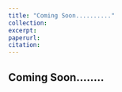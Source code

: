 ```yaml
---
title: "Coming Soon.........."
collection: 
excerpt:  
paperurl: 
citation: 
---
```


## Coming Soon........